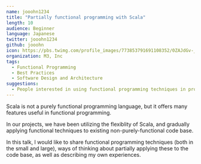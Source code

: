 ```yaml
---
name: jooohn1234
title: "Partially functional programming with Scala"
length: 10
audience: Beginner
language: Japanese
twitter: jooohn1234
github: jooohn
icon: https://pbs.twimg.com/profile_images/773853791691108352/0ZAJdGv-_400x400.jpg
organization: M3, Inc
tags:
  - Functional Programming
  - Best Practices
  - Software Design and Architecture
suggestions:
  - People interested in using functional programming techniques in production
---
```

Scala is not a purely functional programming language, but it offers many features useful in functional programming.

In our projects, we have been utilizing the flexiblity of Scala, and gradually applying functional techniques to existing non-purely-functional code base.

In this talk, I would like to share functional programming techniques (both in the small and large), ways of thinking about partially applying these to the code base, as well as describing my own experiences.
